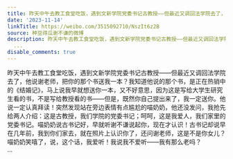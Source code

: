 ```yaml
---
title: 昨天中午去教工食堂吃饭，遇到文新学院党委书记古教授——但最近又调回法学院去了，他说谢老师，把你的那个书送我一本？我知道他说的那个书，是正在热销中的《结...
date: '2023-11-14'
linkTitle: https://weibo.com/3515092710/NszIt6z2B
source: 种豆得瓜谢不谦的微博
description: 昨天中午去教工食堂吃饭，遇到文新学院党委书记古教授——但最近又调回法学院去了，他说谢老师，把你的那个书送我一本？我知道他说的那个书，是正在热销中的《结婚记》，马上说我早就想送你一本，又不好意思，因为这是写给大学生研究生看的书，不是写给教授看的书——但是，既然你自己提出来了，我一定送你。他说一定认真拜读！突然发现站在旁边表情有点尴尬的喵奶奶，他还没发问，我抢先给两人介绍：这是古教授，我们学院的党委书记；呵呵，这是我爱人，我们家里的党委书记。喵奶奶说古书记好，早就听谢不谦说起你，现在才认识！古书记却说早在几年前，我到你们家去，就在照片上认识你了，还问谢老师，这是不是你女儿？喵奶奶笑嘻了，说，这个话，我爱听！我说我不爱听——我有那么老吗？<br>
  ...
disable_comments: true
---
```

昨天中午去教工食堂吃饭，遇到文新学院党委书记古教授——但最近又调回法学院去了，他说谢老师，把你的那个书送我一本？我知道他说的那个书，是正在热销中的《结婚记》，马上说我早就想送你一本，又不好意思，因为这是写给大学生研究生看的书，不是写给教授看的书——但是，既然你自己提出来了，我一定送你。他说一定认真拜读！突然发现站在旁边表情有点尴尬的喵奶奶，他还没发问，我抢先给两人介绍：这是古教授，我们学院的党委书记；呵呵，这是我爱人，我们家里的党委书记。喵奶奶说古书记好，早就听谢不谦说起你，现在才认识！古书记却说早在几年前，我到你们家去，就在照片上认识你了，还问谢老师，这是不是你女儿？喵奶奶笑嘻了，说，这个话，我爱听！我说我不爱听——我有那么老吗？<br> ...